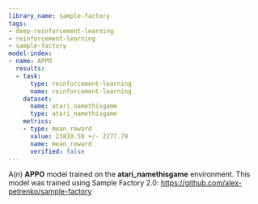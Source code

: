 ```yaml
---
library_name: sample-factory
tags:
- deep-reinforcement-learning
- reinforcement-learning
- sample-factory
model-index:
- name: APPO
  results:
  - task:
      type: reinforcement-learning
      name: reinforcement-learning
    dataset:
      name: atari_namethisgame
      type: atari_namethisgame
    metrics:
    - type: mean_reward
      value: 23810.50 +/- 2277.79
      name: mean_reward
      verified: false
---
```


A(n) **APPO** model trained on the **atari_namethisgame** environment.
This model was trained using Sample Factory 2.0: https://github.com/alex-petrenko/sample-factory
    
